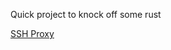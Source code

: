 Quick project to knock off some rust

[SSH Proxy](https://github.com/PencilTester-01/ToMuchTime/tree/main/SSH_Tunnel)
